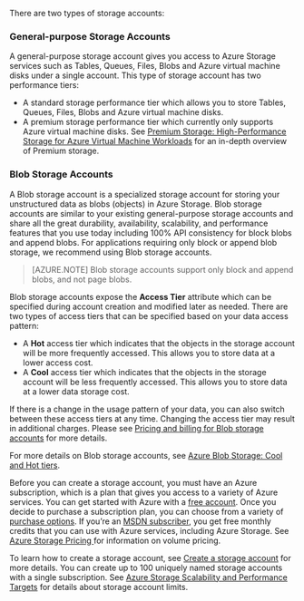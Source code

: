 There are two types of storage accounts:

### General-purpose Storage Accounts

A general-purpose storage account gives you access to Azure Storage services such as Tables, Queues, Files, Blobs and Azure virtual machine disks under a single account. This type of storage account has two performance tiers:

- A standard storage performance tier which allows you to store Tables, Queues, Files, Blobs and Azure virtual machine disks.
- A premium storage performance tier which currently only supports Azure virtual machine disks. See [Premium Storage: High-Performance Storage for Azure Virtual Machine Workloads](../articles/storage/storage-premium-storage.md) for an in-depth overview of Premium storage.

### Blob Storage Accounts

A Blob storage account is a specialized storage account for storing your unstructured data as blobs (objects) in Azure Storage. Blob storage accounts are similar to your existing general-purpose storage accounts and share all the great durability, availability, scalability, and performance features that you use today including 100% API consistency for block blobs and append blobs. For applications requiring only block or append blob storage, we recommend using Blob storage accounts.

> [AZURE.NOTE] Blob storage accounts support only block and append blobs, and not page blobs.

Blob storage accounts expose the **Access Tier** attribute which can be specified during account creation and modified later as needed. There are two types of access tiers that can be specified based on your data access pattern:

- A **Hot** access tier which indicates that the objects in the storage account will be more frequently accessed. This allows you to store data at a lower access cost.
- A **Cool** access tier which indicates that the objects in the storage account will be less frequently accessed. This allows you to store data at a lower data storage cost.

If there is a change in the usage pattern of your data, you can also switch between these access tiers at any time. Changing the access tier may result in additional charges. Please see [Pricing and billing for Blob storage accounts](../articles/storage/storage-blob-storage-tiers.md#pricing-and-billing) for more details.

For more details on Blob storage accounts, see [Azure Blob Storage: Cool and Hot tiers](../articles/storage/storage-blob-storage-tiers.md).

Before you can create a storage account, you must have an Azure subscription, which is a plan that gives you access to a variety of Azure services. You can get started with Azure with a [free account](https://azure.microsoft.com/pricing/free-trial/). Once you decide to purchase a subscription plan, you can choose from a variety of [purchase options](https://azure.microsoft.com/pricing/purchase-options/). If you’re an [MSDN subscriber](https://azure.microsoft.com/pricing/member-offers/msdn-benefits-details/), you get free monthly credits that you can use with Azure services, including Azure Storage. See [Azure Storage Pricing ](https://azure.microsoft.com/pricing/details/storage/) for information on volume pricing.

To learn how to create a storage account, see [Create a storage account](../articles/storage/storage-create-storage-account.md#create-a-storage-account) for more details. You can create up to 100 uniquely named storage accounts with a single subscription. See [Azure Storage Scalability and Performance Targets](../articles/storage/storage-scalability-targets.md) for details about storage account limits.


<!--HONumber=Sep16_HO4-->


